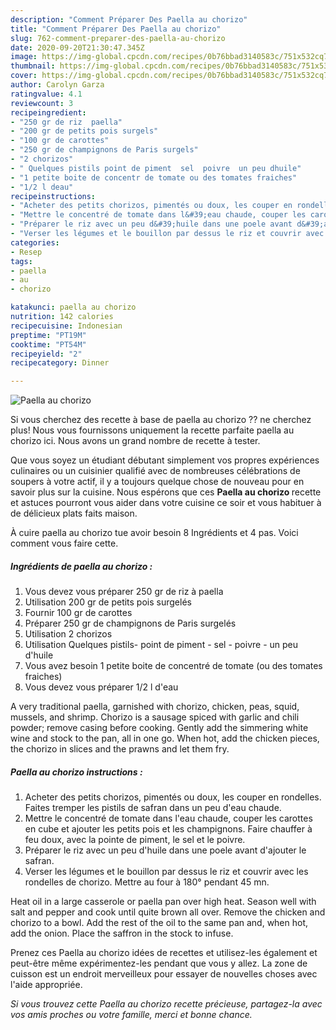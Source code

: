 ```yaml
---
description: "Comment Préparer Des Paella au chorizo"
title: "Comment Préparer Des Paella au chorizo"
slug: 762-comment-preparer-des-paella-au-chorizo
date: 2020-09-20T21:30:47.345Z
image: https://img-global.cpcdn.com/recipes/0b76bbad3140583c/751x532cq70/paella-au-chorizo-photo-principale-de-la-recette.jpg
thumbnail: https://img-global.cpcdn.com/recipes/0b76bbad3140583c/751x532cq70/paella-au-chorizo-photo-principale-de-la-recette.jpg
cover: https://img-global.cpcdn.com/recipes/0b76bbad3140583c/751x532cq70/paella-au-chorizo-photo-principale-de-la-recette.jpg
author: Carolyn Garza
ratingvalue: 4.1
reviewcount: 3
recipeingredient:
- "250 gr de riz  paella"
- "200 gr de petits pois surgels"
- "100 gr de carottes"
- "250 gr de champignons de Paris surgels"
- "2 chorizos"
- " Quelques pistils point de piment  sel  poivre  un peu dhuile"
- "1 petite boite de concentr de tomate ou des tomates fraiches"
- "1/2 l deau"
recipeinstructions:
- "Acheter des petits chorizos, pimentés ou doux, les couper en rondelles. Faites tremper les pistils de safran dans un peu d&#39;eau chaude."
- "Mettre le concentré de tomate dans l&#39;eau chaude, couper les carottes en cube et ajouter les petits pois et les champignons. Faire chauffer à feu doux, avec la pointe de piment, le sel et le poivre."
- "Préparer le riz avec un peu d&#39;huile dans une poele avant d&#39;ajouter le safran."
- "Verser les légumes et le bouillon par dessus le riz et couvrir avec les rondelles de chorizo. Mettre au four à 180° pendant 45 mn."
categories:
- Resep
tags:
- paella
- au
- chorizo

katakunci: paella au chorizo 
nutrition: 142 calories
recipecuisine: Indonesian
preptime: "PT19M"
cooktime: "PT54M"
recipeyield: "2"
recipecategory: Dinner

---
```



![Paella au chorizo](https://img-global.cpcdn.com/recipes/0b76bbad3140583c/751x532cq70/paella-au-chorizo-photo-principale-de-la-recette.jpg)

Si vous cherchez des recette à base de paella au chorizo ?? ne cherchez plus! Nous vous fournissons uniquement la recette parfaite paella au chorizo ici. Nous avons un grand nombre de recette à tester.

Que vous soyez un étudiant débutant simplement vos propres expériences culinaires ou un cuisinier qualifié avec de nombreuses célébrations de soupers à votre actif, il y a toujours quelque chose de nouveau pour en savoir plus sur la cuisine. Nous espérons que ces <strong> Paella au chorizo </strong> recette et astuces pourront vous aider dans votre cuisine ce soir et vous habituer à de délicieux plats faits maison.

<!--inarticleads1-->

À cuire paella au chorizo tue avoir besoin 8 Ingrédients et 4 pas. Voici comment vous faire cette.

##### Ingrédients de paella au chorizo :

1. Vous devez vous préparer 250 gr de riz à paella
1. Utilisation 200 gr de petits pois surgelés
1. Fournir 100 gr de carottes
1. Préparer 250 gr de champignons de Paris surgelés
1. Utilisation 2 chorizos
1. Utilisation  Quelques pistils- point de piment - sel - poivre - un peu d&#39;huile
1. Vous avez besoin 1 petite boite de concentré de tomate (ou des tomates fraiches)
1. Vous devez vous préparer 1/2 l d&#39;eau


A very traditional paella, garnished with chorizo, chicken, peas, squid, mussels, and shrimp. Chorizo is a sausage spiced with garlic and chili powder; remove casing before cooking. Gently add the simmering white wine and stock to the pan, all in one go. When hot, add the chicken pieces, the chorizo in slices and the prawns and let them fry. 

<!--inarticleads2-->

##### Paella au chorizo instructions :

1. Acheter des petits chorizos, pimentés ou doux, les couper en rondelles. Faites tremper les pistils de safran dans un peu d&#39;eau chaude.
1. Mettre le concentré de tomate dans l&#39;eau chaude, couper les carottes en cube et ajouter les petits pois et les champignons. Faire chauffer à feu doux, avec la pointe de piment, le sel et le poivre.
1. Préparer le riz avec un peu d&#39;huile dans une poele avant d&#39;ajouter le safran.
1. Verser les légumes et le bouillon par dessus le riz et couvrir avec les rondelles de chorizo. Mettre au four à 180° pendant 45 mn.


Heat oil in a large casserole or paella pan over high heat. Season well with salt and pepper and cook until quite brown all over. Remove the chicken and chorizo to a bowl. Add the rest of the oil to the same pan and, when hot, add the onion. Place the saffron in the stock to infuse. 

<!--inarticleads1-->

<p>
Prenez ces Paella au chorizo idées de recettes et utilisez-les également et peut-être même expérimentez-les pendant que vous y allez. La zone de cuisson est un endroit merveilleux pour essayer de nouvelles choses avec l'aide appropriée.
</p>

<p>
<i>Si vous trouvez cette Paella au chorizo recette précieuse, partagez-la avec vos amis proches ou votre famille, merci et bonne chance.</i>
</p>
